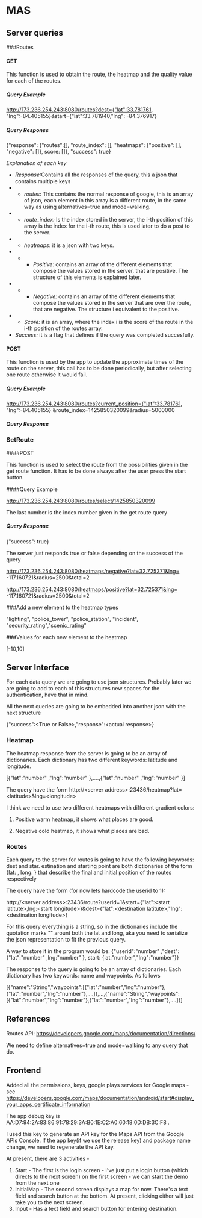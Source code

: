 # MAS
## Server queries

###Routes
#### GET

This function is used to obtain the route, the heatmap and the quality value for each of the routes.

##### Query Example

http://173.236.254.243:8080/routes?dest={"lat":33.781761, "lng":-84.405155}&start={"lat":33.781940,"lng": -84.376917} 

##### Query Response 

{"response": {"routes":[<Routes obtained from Google>], "route_index": [<index for each route>], "heatmaps": {"positive": [<positive points>], "negative": [<negative points>]}, score: [<score for each route>]}, "success": true}

*Explanation of each key*

* *Response*:Contains all the responses of the query, this a json that contains multiple keys
* * *routes*: This contains the normal response of google, this is an array of json, each element in this array is a different route, in the same way as using alternatives=true and mode=walking.
* * *route_index:* Is the index stored in the server, the i-th position of this array is the index for the i-th route, this is used later to do a post to the server.
* * *heatmaps*: it is a json with two keys.
* * * *Positive*: contains an array of the different elements that compose the values stored in the server, that are positive. The structure of this elements is explained later.
* * * *Negative:* contains an array of the different elements that compose the values stored in the server that are over the route, that are negative. The structure i equivalent to the positive.
* * *Score:* it is an array, where the index i is the score of the route in the i-th position of the routes array.
* *Success:* it is a flag that defines if the query was completed succesfully.

#### POST

This function is used by the app to update the approximate times of the route on the server, this call has to be done periodically, but after selecting one route otherwise it would fail.

##### Query Example

http://173.236.254.243:8080/routes?current_position={"lat":33.781761, "lng":-84.405155} &route_index=1425850320099&radius=5000000

##### Query Response

### SetRoute
####POST

This function is used to select the route from the possibilities given in the get route function. It has to be done always after the user press the start button.

####Query Example 

http://173.236.254.243:8080/routes/select/1425850320099

The last number is the index number given in the get route query

##### Query Response

{"success": true}

The server just responds true or false depending on the success of the query



http://173.236.254.243:8080/heatmaps/negative?lat=32.725371&lng= -117.160721&radius=2500&total=2


http://173.236.254.243:8080/heatmaps/positive?lat=32.725371&lng= -117.160721&radius=2500&total=2

###Add a new element to the heatmap types

"lighting", "police_tower", "police_station", "incident", "security_rating","scenic_rating"

###Values for each new element to the heatmap

[-10,10]

## Server Interface

For each data query we are going to use json structures. Probably
later we are going to add to each of this structures new 
spaces for the authentication, have that in mind.

All the next queries are going to be embedded into another json with the next structure

{"success":\<True or False\>,"response":\<actual response\>}

### Heatmap
The heatmap response from the server is going to be an 
array of dictionaries. Each dictionary has two different
keywords: latitude and longitude.

[{"lat":"number" ,"lng":"number" },....,{"lat":"number" ,"lng":"number" }]

The query have the form
http://\<server address\>:23436/heatmap?lat=\<latitude\>&lng=\<longitude\>

I think we need to use two different heatmaps with different gradient colors:

1. Positive warm heatmap, it shows what places are good.

2. Negative cold heatmap, it shows what places are bad.

### Routes
Each query to the server for routes is going to have the following keywords: dest and star.
estination and starting point are both
dictionaries of the form {lat: , long: } that describe the
final and initial position of the routes respectively

The query have the form (for now lets hardcode the userid to 1):

http://\<server address\>:23436/route?userid=1&start={"lat":\<start latitute\>,lng:\<start longitude\>}&dest={"lat":\<destination latitute\>,"lng":\<destination longitude\>}

For this query everything is a string, so in the dictionaries include the quotation marks "" arount both the lat and long, aka you need to serialize the json representation to fit the previous query.

A way to store it in the program would be:
{"userid":"number" ,"dest": {"lat":"number" ,lng:"number" }, start: {lat:"number","lng":"number"}}

The response to the query is going to be an array of dictionaries.
Each dictionary has two keywords: name and waypoints. As follows

[{"name":"String","waypoints":[{"lat":"number","lng":"number"},{"lat":"number","lng":"number"},....]},...,{"name":"String","waypoints":[{"lat":"number","lng":"number"},{"lat":"number","lng":"number"},....]}]

## References 

Routes API:
https://developers.google.com/maps/documentation/directions/

We need to define alternatives=true and mode=walking to any query that do.


## Frontend

Added all the permissions, keys, google plays services for Google maps -  see https://developers.google.com/maps/documentation/android/start#display_your_apps_certificate_information 

The app debug key is AA:D7:94:2A:83:86:91:78:29:3A:B0:1E:C2:A0:60:18:0D:DB:3C:F8 .

I used this key to generate an API key for the Maps API from the Google APIs Console. If the app key(if we use the release key) and package name change, we need to regenerate the API key. 

At present, there are 3 activities - 
1. Start - The first is the login screen - I've just put a login button (which directs to the next screen) on the first screen - we can start the demo from the next one
2. InitialMap - The second screen displays a map for now. There's a text field and search button at the bottom. At present, clicking either will just take you to the next screen.
3. Input - Has a text field and search button for entering destination.
